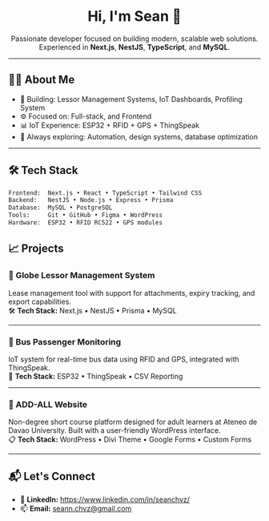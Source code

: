 <h1 align="center">Hi, I'm Sean 👋</h1>

<p align="center">
  Passionate developer focused on building modern, scalable web solutions.<br/>
  Experienced in <strong>Next.js</strong>, <strong>NestJS</strong>, <strong>TypeScript</strong>, and <strong>MySQL</strong>.
</p>

---

## 👨‍💻 About Me

- 🔭 Building: Lessor Management Systems, IoT Dashboards, Profiling System
- ⚙️ Focused on: Full-stack, and Frontend
- 📊 IoT Experience: ESP32 + RFID + GPS + ThingSpeak
- 🧠 Always exploring: Automation, design systems, database optimization

---

## 🛠️ Tech Stack

```bash
Frontend:  Next.js • React • TypeScript • Tailwind CSS  
Backend:   NestJS • Node.js • Express • Prisma  
Database:  MySQL • PostgreSQL  
Tools:     Git • GitHub • Figma • WordPress  
Hardware:  ESP32 • RFID RC522 • GPS modules  
```

## 📈 Projects

### 🔹 Globe Lessor Management System
Lease management tool with support for attachments, expiry tracking, and export capabilities.  
🛠 **Tech Stack:** Next.js • NestJS • Prisma • MySQL

---

### 🔹 Bus Passenger Monitoring
IoT system for real-time bus data using RFID and GPS, integrated with ThingSpeak.  
📡 **Tech Stack:** ESP32 • ThingSpeak • CSV Reporting

---

### 🔹 ADD-ALL Website
Non-degree short course platform designed for adult learners at Ateneo de Davao University. Built with a user-friendly WordPress interface.  
📋 **Tech Stack:** WordPress • Divi Theme • Google Forms • Custom Forms

---

## 📬 Let's Connect

- 💼 **LinkedIn:** https://www.linkedin.com/in/seanchvz/
- 📫 **Email:** seann.chvz@gmail.com

